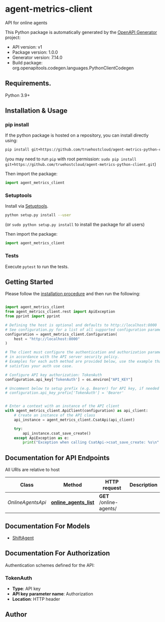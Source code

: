 # agent-metrics-client
API for online agents

This Python package is automatically generated by the [OpenAPI Generator](https://openapi-generator.tech) project:

- API version: v1
- Package version: 1.0.0
- Generator version: 7.14.0
- Build package: org.openapitools.codegen.languages.PythonClientCodegen

## Requirements.

Python 3.9+

## Installation & Usage
### pip install

If the python package is hosted on a repository, you can install directly using:

```sh
pip install git+https://github.com/truehostcloud/agent-metrics-python-client.git
```
(you may need to run `pip` with root permission: `sudo pip install git+https://github.com/truehostcloud/agent-metrics-python-client.git`)

Then import the package:
```python
import agent_metrics_client
```

### Setuptools

Install via [Setuptools](http://pypi.python.org/pypi/setuptools).

```sh
python setup.py install --user
```
(or `sudo python setup.py install` to install the package for all users)

Then import the package:
```python
import agent_metrics_client
```

### Tests

Execute `pytest` to run the tests.

## Getting Started

Please follow the [installation procedure](#installation--usage) and then run the following:

```python

import agent_metrics_client
from agent_metrics_client.rest import ApiException
from pprint import pprint

# Defining the host is optional and defaults to http://localhost:8000
# See configuration.py for a list of all supported configuration parameters.
configuration = agent_metrics_client.Configuration(
    host = "http://localhost:8000"
)

# The client must configure the authentication and authorization parameters
# in accordance with the API server security policy.
# Examples for each auth method are provided below, use the example that
# satisfies your auth use case.

# Configure API key authorization: TokenAuth
configuration.api_key['TokenAuth'] = os.environ["API_KEY"]

# Uncomment below to setup prefix (e.g. Bearer) for API key, if needed
# configuration.api_key_prefix['TokenAuth'] = 'Bearer'


# Enter a context with an instance of the API client
with agent_metrics_client.ApiClient(configuration) as api_client:
    # Create an instance of the API class
    api_instance = agent_metrics_client.CsatApi(api_client)

    try:
        api_instance.csat_save_create()
    except ApiException as e:
        print("Exception when calling CsatApi->csat_save_create: %s\n" % e)

```

## Documentation for API Endpoints

All URIs are relative to host

Class | Method | HTTP request | Description
------------ | ------------- | ------------- | -------------
*OnlineAgentsApi* | [**online_agents_list**](docs/OnlineAgentsApi.md#online_agents_list) | **GET** /online-agents/ | 



## Documentation For Models

 - [ShiftAgent](docs/ShiftAgent.md)


<a id="documentation-for-authorization"></a>
## Documentation For Authorization


Authentication schemes defined for the API:
<a id="TokenAuth"></a>
### TokenAuth

- **Type**: API key
- **API key parameter name**: Authorization
- **Location**: HTTP header


## Author




